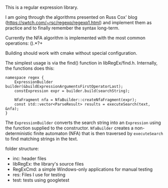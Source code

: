 This is a regular expression library.

I am going through the algorithms presented on Russ Cox' blog (https://swtch.com/~rsc/regexp/regexp1.html) and implement them as practice and to finally remember the syntax long-term.

Currently the NFA algorithm is implemented with the most common operations: ().*?+

Building should work with cmake without special configuration.

The simplest usage is via the find() function in libRegEx/find.h. Internally, the functions does this:
```
namespace regex {
    ExpressionBuilder builder(&buildExpressionArgumentsFirstOperatorLast);
    constExpression expr = builder.build(searchString);

    NfaFragment nfa = NfaBuilder::createNfaFragment(expr);
    const std::vector<ParseResult> results = executeSearch(text, &nfa);
}
```
The `ExpressionBuilder` converts the search string into an `Expression` using the function supplied to the constructor. `NfaBuilder` creates a non-deterministic finite automaton (NFA) that is then traversed by `executeSearch` to find matching strings in the text.


folder structure:
- inc: header files
- libRegEx: the library's source files
- RegExCmd: a simple Windows-only applications for manual testing
- res: Files I use for testing
- test: tests using googletest
